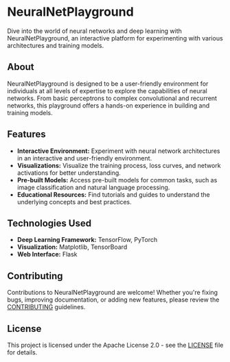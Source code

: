 # NeuralNetPlayground

Dive into the world of neural networks and deep learning with NeuralNetPlayground, an interactive platform for experimenting with various architectures and training models.

## About

NeuralNetPlayground is designed to be a user-friendly environment for individuals at all levels of expertise to explore the capabilities of neural networks. From basic perceptrons to complex convolutional and recurrent networks, this playground offers a hands-on experience in building and training models.

## Features

- **Interactive Environment:** Experiment with neural network architectures in an interactive and user-friendly environment.
- **Visualizations:** Visualize the training process, loss curves, and network activations for better understanding.
- **Pre-built Models:** Access pre-built models for common tasks, such as image classification and natural language processing.
- **Educational Resources:** Find tutorials and guides to understand the underlying concepts and best practices.

## Technologies Used

- **Deep Learning Framework:** TensorFlow, PyTorch
- **Visualization:** Matplotlib, TensorBoard
- **Web Interface:** Flask

## Contributing

Contributions to NeuralNetPlayground are welcome! Whether you're fixing bugs, improving documentation, or adding new features, please review the [CONTRIBUTING](CONTRIBUTING.md) guidelines.

## License

This project is licensed under the Apache License 2.0 - see the [LICENSE](LICENSE) file for details.
